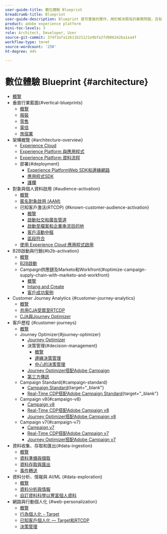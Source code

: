 ```yaml
---
user-guide-title: 數位體驗 Blueprint
breadcrumb-title: Blueprint
user-guide-description: Blueprint 是可重複的實作，用於解決既有的業務問題，含有架構圖、技術考量及相關的文件連結。
product: adobe experience platform
mini-toc-levels: 3
role: Architect, Developer, User
source-git-commit: 374f3afa12611b21121e9bfe2fd906342ba1ea4f
workflow-type: tm+mt
source-wordcount: '250'
ht-degree: 44%

---
```



# 數位體驗 Blueprint {#architecture}

+ [概覽](/help/blueprints/overview.md)
+ 垂直行業藍圖{#vertical-blueprints}
   + [概覽](/help/blueprints/vertical-blueprints/overview.md)
   + [服裝](/help/blueprints/vertical-blueprints/apparel.md)
   + [零售](/help/blueprints/vertical-blueprints/retail.md)
   + [電信](/help/blueprints/vertical-blueprints/telecommunications.md)
   + [旅宿業](/help/blueprints/vertical-blueprints/travel-hospitality.md)
+ 架構概覽 {#architecture-overview}
   + [Experience Cloud](/help/blueprints/experience-platform/experience-cloud.md)
   + [Experience Platform 與應用程式](/help/blueprints/experience-platform/platform-applications.md)
   + [Experience Platform 資料流程](/help/blueprints/experience-platform/platform-data-flow.md)
   + 部署{#deployment}
      + [Experience PlatformWeb SDK和邊緣網路](/help/blueprints/experience-platform/deployment/websdk.md)
      + [應用程式SDK](/help/blueprints/experience-platform/deployment/appsdk.md)
      + [護欄](/help/blueprints/experience-platform/deployment/guardrails.md)
+ 對象與個人資料啟用 {#audience-activation}
   + [概覽](/help/blueprints/audience-activation/overview.md)
   + [匿名對象啟用 (AAM)](/help/blueprints/audience-activation/anonymous.md)
   + 已知客戶激活(RTCDP) {#known-customer-audience-activation}
      + [概覽](/help/blueprints/audience-activation/known.md)
      + [啟動社交和廣告管道](/help/blueprints/audience-activation/advertising-activation.md)
      + [啟動至檔案和企業串流目的地](/help/blueprints/audience-activation/enterprise-destinations.md)
      + [客戶活動中樞](/help/blueprints/audience-activation/customer-activity.md)
      + [區段符合](/help/blueprints/audience-activation/segment-match.md)
   + [使用 Experience Cloud 應用程式啟用](/help/blueprints/audience-activation/platform-and-applications.md)
+ B2B啟動與行銷{#b2b-activation}
   + [概覽](/help/blueprints/b2b/overview.md)
   + [B2B啟動](/help/blueprints/b2b/b2bactivation.md)
   + Campaign供應鏈及Marketo和Workfront{#optimize-campaign-supply-chain-with-marketo-and-workfront}
      + [概覽](/help/blueprints/b2b/campaign-supply-chain/overview.md)
      + [Intang and Create](/help/blueprints/b2b/campaign-supply-chain/intake-and-create.md)
      + [客戶成功案例](/help/blueprints/b2b/campaign-supply-chain/customer-success-stories.md)
+ Customer Journey Analytics {#customer-journey-analytics}
   + [概覽](/help/blueprints/customer-journey-analytics/overview.md)
   + [共用CJA受眾至RTCDP](/help/blueprints/customer-journey-analytics/cja-rtcdp.md)
   + [CJA與Journey Optimizer](/help/blueprints/customer-journey-analytics/cja-ajo.md)
+ 客戶歷程 {#customer-journeys}
   + [概覽](/help/blueprints/customer-journeys/overview.md)
   + Journey Optimizer{#journey-optimizer}
      + [Journey Optimizer](/help/blueprints/customer-journeys/journey-optimizer.md)
      + 決策管理{#decision-management}
         + [概覽](/help/blueprints/customer-journeys/decision_management/decision-management-overview.md)
         + [邊緣決策管理](/help/blueprints/customer-journeys/decision_management/decision-management-edge.md)
         + [中心的決策管理](/help/blueprints/customer-journeys/decision_management/decision-management-hub.md)
      + [Journey Optimizer搭配Adobe Campaign](/help/blueprints/customer-journeys/ajo-and-campaign.md)
      + [第三方傳訊](/help/blueprints/customer-journeys/3rd-party-messaging.md)
   + Campaign Standard{#campaign-standard}
      + [Campaign Standard](https://experienceleague.adobe.com/docs/campaign-standard.html){target="_blank"}
      + [Real-Time CDP搭配Adobe Campaign Standard](https://experienceleague.adobe.com/docs/campaign-standard/using/integrating-with-adobe-cloud/adobe-experience-platform/aep-sources-destinations/get-started-sources-destinations.html){target="_blank"}
   + Campaign v8{#campaign-v8}
      + [Campaign v8](/help/blueprints/customer-journeys/campaign-v8.md)
      + [Real-Time CDP搭配Adobe Campaign v8](/help/blueprints/customer-journeys/rtcdp-and-campaign-v8.md)
      + [Journey Optimizer搭配Adobe Campaign v8](/help/blueprints/customer-journeys/ajo-and-campaign-v8.md)
   + Campaign v7{#campaign-v7}
      + [Campaign v7](/help/blueprints/customer-journeys/campaign-v7.md)
      + [Real-Time CDP搭配Adobe Campaign v7](/help/blueprints/customer-journeys/rtcdp-and-campaign.md)
      + [Journey Optimizer搭配Adobe Campaign v7](/help/blueprints/customer-journeys/ajo-and-campaign-v7.md)
+ 資料收集、存取和匯出{#data-ingestion}
   + [概覽](/help/blueprints/data-ingestion/overview.md)
   + [資料準備與擷取 ](/help/blueprints/data-ingestion/ingestion.md)
   + [資料存取與匯出](/help/blueprints/data-ingestion/egress.md)
   + [事件轉送](/help/blueprints/data-ingestion/server-side-collection.md)
+ 資料分析、情報與 AI/ML {#data-exploration}
   + [概覽](/help/blueprints/data-insights/overview.md)
   + [資料分析與情報](/help/blueprints/data-insights/analysis.md)
   + [自訂資料科學以豐富個人資料](/help/blueprints/data-insights/data-science.md)
+ 網路與行動個人化 {#web-personalization}
   + [概覽](/help/blueprints/web-personalization/overview.md)
   + [行為個人化 - Target](/help/blueprints/web-personalization/behavioral.md)
   + [已知客戶個人化 — Target和RTCDP](/help/blueprints/web-personalization/known-personalization.md)
   + [決策管理](/help/blueprints/web-personalization/decision-management-edge.md)